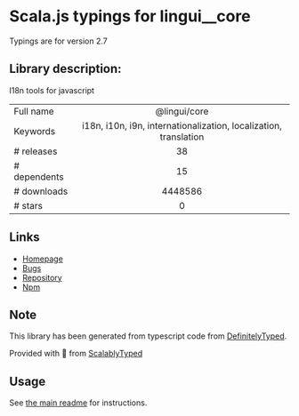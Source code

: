 
# Scala.js typings for lingui__core

Typings are for version 2.7

## Library description:
I18n tools for javascript

|                    |                 |
| ------------------ | :-------------: |
| Full name          | @lingui/core |
| Keywords           | i18n, i10n, i9n, internationalization, localization, translation |
| # releases         | 38 |
| # dependents       | 15 |
| # downloads        | 4448586 |
| # stars            | 0 |

## Links
- [Homepage](https://github.com/lingui/js-lingui#readme)
- [Bugs](https://github.com/lingui/js-lingui/issues)
- [Repository](https://github.com/lingui/js-lingui)
- [Npm](https://www.npmjs.com/package/%40lingui%2Fcore)
    


## Note
This library has been generated from typescript code from [DefinitelyTyped](https://definitelytyped.org).

Provided with :purple_heart: from [ScalablyTyped](https://github.com/oyvindberg/ScalablyTyped)

## Usage
See [the main readme](../../readme.md) for instructions.


